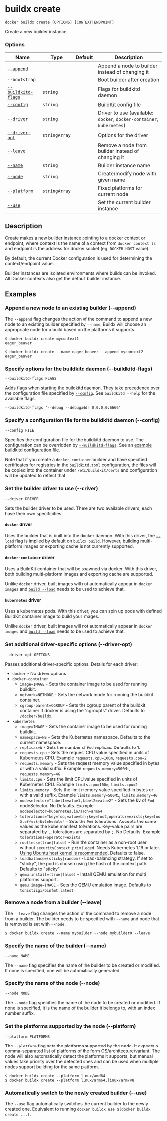 # buildx create

```
docker buildx create [OPTIONS] [CONTEXT|ENDPOINT]
```

<!---MARKER_GEN_START-->
Create a new builder instance

### Options

| Name | Type | Default | Description |
| --- | --- | --- | --- |
| [`--append`](#append) |  |  | Append a node to builder instead of changing it |
| `--bootstrap` |  |  | Boot builder after creation |
| [`--buildkitd-flags`](#buildkitd-flags) | `string` |  | Flags for buildkitd daemon |
| [`--config`](#config) | `string` |  | BuildKit config file |
| [`--driver`](#driver) | `string` |  | Driver to use (available: `docker`, `docker-container`, `kubernetes`) |
| [`--driver-opt`](#driver-opt) | `stringArray` |  | Options for the driver |
| [`--leave`](#leave) |  |  | Remove a node from builder instead of changing it |
| [`--name`](#name) | `string` |  | Builder instance name |
| [`--node`](#node) | `string` |  | Create/modify node with given name |
| [`--platform`](#platform) | `stringArray` |  | Fixed platforms for current node |
| [`--use`](#use) |  |  | Set the current builder instance |


<!---MARKER_GEN_END-->


## Description

Create makes a new builder instance pointing to a docker context or endpoint,
where context is the name of a context from `docker context ls` and endpoint is
the address for docker socket (eg. `DOCKER_HOST` value).

By default, the current Docker configuration is used for determining the
context/endpoint value.

Builder instances are isolated environments where builds can be invoked. All
Docker contexts also get the default builder instance.

## Examples

### <a name="append"></a> Append a new node to an existing builder (--append)

The `--append` flag changes the action of the command to append a new node to an
existing builder specified by `--name`. Buildx will choose an appropriate node
for a build based on the platforms it supports.

```console
$ docker buildx create mycontext1
eager_beaver

$ docker buildx create --name eager_beaver --append mycontext2
eager_beaver
```

### <a name="buildkitd-flags"></a> Specify options for the buildkitd daemon (--buildkitd-flags)

```
--buildkitd-flags FLAGS
```

Adds flags when starting the buildkitd daemon. They take precedence over the
configuration file specified by [`--config`](#config). See `buildkitd --help`
for the available flags.

```
--buildkitd-flags '--debug --debugaddr 0.0.0.0:6666'
```

### <a name="config"></a> Specify a configuration file for the buildkitd daemon (--config)

```
--config FILE
```

Specifies the configuration file for the buildkitd daemon to use. The configuration
can be overridden by [`--buildkitd-flags`](#buildkitd-flags).
See an [example buildkitd configuration file](https://github.com/moby/buildkit/blob/master/docs/buildkitd.toml.md).

Note that if you create a `docker-container` builder and have specified
certificates for registries in the `buildkitd.toml` configuration, the files
will be copied into the container under `/etc/buildkit/certs` and configuration
will be updated to reflect that.

### <a name="driver"></a> Set the builder driver to use (--driver)

```
--driver DRIVER
```

Sets the builder driver to be used. There are two available drivers, each have
their own specificities.

#### `docker` driver

Uses the builder that is built into the docker daemon. With this driver,
the [`--load`](buildx_build.md#load) flag is implied by default on
`buildx build`. However, building multi-platform images or exporting cache is
not currently supported.

#### `docker-container` driver

Uses a BuildKit container that will be spawned via docker. With this driver,
both building multi-platform images and exporting cache are supported.

Unlike `docker` driver, built images will not automatically appear in
`docker images` and [`build --load`](buildx_build.md#load) needs to be used
to achieve that.

#### `kubernetes` driver

Uses a kubernetes pods. With this driver, you can spin up pods with defined
BuildKit container image to build your images.

Unlike `docker` driver, built images will not automatically appear in
`docker images` and [`build --load`](buildx_build.md#load) needs to be used
to achieve that.

### <a name="driver-opt"></a> Set additional driver-specific options (--driver-opt)

```
--driver-opt OPTIONS
```

Passes additional driver-specific options. Details for each driver:

- `docker` - No driver options
- `docker-container`
  - `image=IMAGE` - Sets the container image to be used for running buildkit.
  - `network=NETMODE` - Sets the network mode for running the buildkit container.
  - `cgroup-parent=CGROUP` - Sets the cgroup parent of the buildkit container if docker is using the "cgroupfs" driver. Defaults to `/docker/buildx`.
- `kubernetes`
  - `image=IMAGE` - Sets the container image to be used for running buildkit.
  - `namespace=NS` - Sets the Kubernetes namespace. Defaults to the current namespace.
  - `replicas=N` - Sets the number of `Pod` replicas. Defaults to 1.
  - `requests.cpu` - Sets the request CPU value specified in units of Kubernetes CPU. Example `requests.cpu=100m`, `requests.cpu=2`
  - `requests.memory` - Sets the request memory value specified in bytes or with a valid suffix. Example `requests.memory=500Mi`, `requests.memory=4G`
  - `limits.cpu` - Sets the limit CPU value specified in units of Kubernetes CPU. Example `limits.cpu=100m`, `limits.cpu=2`
  - `limits.memory` - Sets the limit memory value specified in bytes or with a valid suffix. Example `limits.memory=500Mi`, `limits.memory=4G`
  - `nodeselector="label1=value1,label2=value2"` - Sets the kv of `Pod` nodeSelector. No Defaults. Example `nodeselector=kubernetes.io/arch=arm64`
  - `tolerations="key=foo,value=bar;key=foo2,operator=exists;key=foo3,effect=NoSchedule"` - Sets the `Pod` tolerations. Accepts the same values as the kube manifest tolerations. Key-value pairs are separated by `,`, tolerations are separated by `;`. No Defaults. Example `tolerations=operator=exists`
  - `rootless=(true|false)` - Run the container as a non-root user without `securityContext.privileged`. Needs Kubernetes 1.19 or later. [Using Ubuntu host kernel is recommended](https://github.com/moby/buildkit/blob/master/docs/rootless.md). Defaults to false.
  - `loadbalance=(sticky|random)` - Load-balancing strategy. If set to "sticky", the pod is chosen using the hash of the context path. Defaults to "sticky"
  - `qemu.install=(true|false)` - Install QEMU emulation for multi platforms support.
  - `qemu.image=IMAGE` - Sets the QEMU emulation image. Defaults to `tonistiigi/binfmt:latest`

### <a name="leave"></a> Remove a node from a builder (--leave)

The `--leave` flag changes the action of the command to remove a node from a
builder. The builder needs to be specified with `--name` and node that is removed
is set with `--node`.

```console
$ docker buildx create --name mybuilder --node mybuilder0 --leave
```

### <a name="name"></a> Specify the name of the builder (--name)

```
--name NAME
```

The `--name` flag specifies the name of the builder to be created or modified.
If none is specified, one will be automatically generated.

### <a name="node"></a> Specify the name of the node (--node)

```
--node NODE
```

The `--node` flag specifies the name of the node to be created or modified. If
none is specified, it is the name of the builder it belongs to, with an index
number suffix.

### <a name="platform"></a> Set the platforms supported by the node (--platform)

```
--platform PLATFORMS
```

The `--platform` flag sets the platforms supported by the node. It expects a
comma-separated list of platforms of the form OS/architecture/variant. The node
will also automatically detect the platforms it supports, but manual values take
priority over the detected ones and can be used when multiple nodes support
building for the same platform.

```console
$ docker buildx create --platform linux/amd64
$ docker buildx create --platform linux/arm64,linux/arm/v8
```

### <a name="use"></a> Automatically switch to the newly created builder (--use)

The `--use` flag automatically switches the current builder to the newly created
one. Equivalent to running `docker buildx use $(docker buildx create ...)`.

